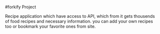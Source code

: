 #forkify Project

Recipe application which have access to API, which from it gets thousends of food recipes and necessary information. you can add your own recipes too or bookmark your favorite ones from site.